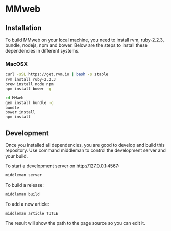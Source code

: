 MMweb
=====


Installation
------------

To build MMweb on your local machine, you need to install rvm, ruby-2.2.3,
bundle, nodejs, npm and bower. Below are the steps to install these
dependencies in different systems.

### MacOSX

```bash
curl -sSL https://get.rvm.io | bash -s stable
rvm install ruby-2.2.3
brew install node npm
npm install bower -g

cd MMweb
gem install bundle -g
bundle
bower install
npm install
```

Development
-----------

Once you installed all dependencies, you are good to develop and build this
repository. Use command middleman to control the development server and your
build.

To start a development server on http://127.0.0.1:4567:

```bash
middleman server
```

To build a release:

```bash
middleman build
```

To add a new article:
```bash
middleman article TITLE
```

The result will show the path to the page source so you can edit it.
